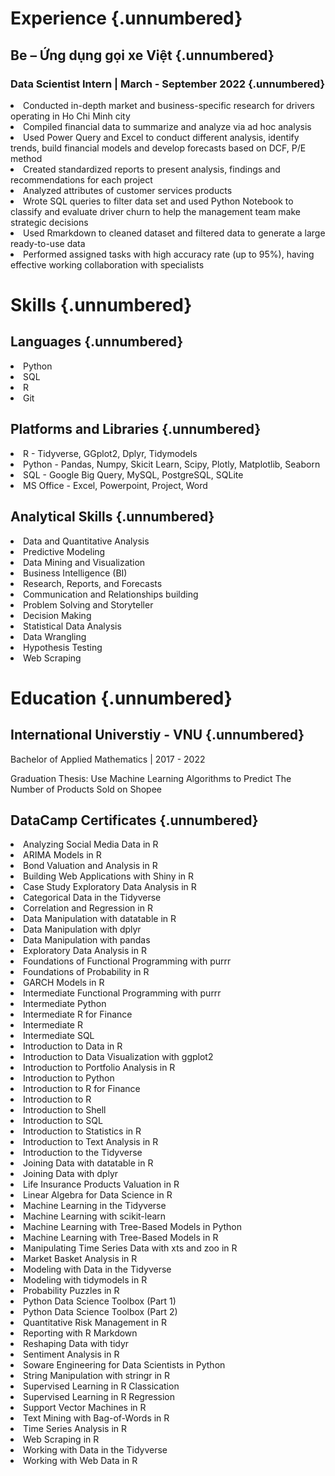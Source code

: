 # Experience {.unnumbered}

## Be – Ứng dụng gọi xe Việt {.unnumbered}

### Data Scientist Intern | March - September 2022 {.unnumbered}

<li>Conducted in-depth market and business-specific research for drivers operating in Ho Chi Minh city</li>
<li>Compiled financial data to summarize and analyze via ad hoc analysis</li>
<li>Used Power Query and Excel to conduct different analysis, identify trends, build financial models and develop forecasts based on DCF, P/E method</li>
<li>Created standardized reports to present analysis, findings and recommendations for each project</li>
<li>Analyzed attributes of customer services products</li>
<li>Wrote SQL queries to filter data set and used Python Notebook to classify and evaluate driver churn to help the management team make strategic decisions</li>
<li>Used Rmarkdown to cleaned dataset and filtered data to generate a large ready-to-use data</li>
<li>Performed assigned tasks with high accuracy rate (up to 95%), having effective working collaboration with specialists</li>

# Skills {.unnumbered}

## Languages {.unnumbered}

<li>Python</li>
<li>SQL</li>
<li>R</li>
<li>Git</li>

## Platforms and Libraries {.unnumbered}

<li>R - Tidyverse, GGplot2, Dplyr, Tidymodels</li>
<li>Python - Pandas, Numpy, Skicit Learn, Scipy, Plotly, Matplotlib, Seaborn</li>
<li>SQL - Google Big Query, MySQL, PostgreSQL, SQLite</li>
<li>MS Office - Excel, Powerpoint, Project, Word</li>


## Analytical Skills {.unnumbered}

<li>Data and Quantitative Analysis</li>
<li>Predictive Modeling</li>
<li>Data Mining and Visualization</li>
<li>Business Intelligence (BI)</li>
<li>Research, Reports, and Forecasts</li>
<li>Communication and Relationships building</li>
<li>Problem Solving and Storyteller</li>
<li>Decision Making</li>
<li>Statistical Data Analysis</li>
<li>Data Wrangling</li>
<li>Hypothesis Testing</li>
<li>Web Scraping</li>

# Education {.unnumbered}

## International Universtiy - VNU {.unnumbered}

Bachelor of Applied Mathematics | 2017 - 2022

Graduation Thesis: Use Machine Learning Algorithms to Predict The Number of Products Sold on Shopee

## DataCamp Certificates {.unnumbered}

<li>Analyzing Social Media Data in R</li>
<li>ARIMA Models in R</li>
<li>Bond Valuation and Analysis in R</li>
<li>Building Web Applications with Shiny in R</li>
<li>Case Study Exploratory Data Analysis in R</li>
<li>Categorical Data in the Tidyverse</li>
<li>Correlation and Regression in R</li>
<li>Data Manipulation with datatable in R</li>
<li>Data Manipulation with dplyr</li>
<li>Data Manipulation with pandas</li>
<li>Exploratory Data Analysis in R</li>
<li>Foundations of Functional Programming with purrr</li>
<li>Foundations of Probability in R</li>
<li>GARCH Models in R</li>
<li>Intermediate Functional Programming with purrr</li>
<li>Intermediate Python</li>
<li>Intermediate R for Finance</li>
<li>Intermediate R</li>
<li>Intermediate SQL</li>
<li>Introduction to Data in R</li>
<li>Introduction to Data Visualization with ggplot2</li>
<li>Introduction to Portfolio Analysis in R</li>
<li>Introduction to Python</li>
<li>Introduction to R for Finance</li>
<li>Introduction to R</li>
<li>Introduction to Shell</li>
<li>Introduction to SQL</li>
<li>Introduction to Statistics in R</li>
<li>Introduction to Text Analysis in R</li>
<li>Introduction to the Tidyverse</li>
<li>Joining Data with datatable in R</li>
<li>Joining Data with dplyr</li>
<li>Life Insurance Products Valuation in R</li>
<li>Linear Algebra for Data Science in R</li>
<li>Machine Learning in the Tidyverse</li>
<li>Machine Learning with scikit-learn</li>
<li>Machine Learning with Tree-Based Models in Python</li>
<li>Machine Learning with Tree-Based Models in R</li>
<li>Manipulating Time Series Data with xts and zoo in R</li>
<li>Market Basket Analysis in R</li>
<li>Modeling with Data in the Tidyverse</li>
<li>Modeling with tidymodels in R</li>
<li>Probability Puzzles in R</li>
<li>Python Data Science Toolbox (Part 1)</li>
<li>Python Data Science Toolbox (Part 2)</li>
<li>Quantitative Risk Management in R</li>
<li>Reporting with R Markdown</li>
<li>Reshaping Data with tidyr</li>
<li>Sentiment Analysis in R</li>
<li>Soware Engineering for Data Scientists in Python</li>
<li>String Manipulation with stringr in R</li>
<li>Supervised Learning in R Classication</li>
<li>Supervised Learning in R Regression</li>
<li>Support Vector Machines in R</li>
<li>Text Mining with Bag-of-Words in R</li>
<li>Time Series Analysis in R</li>
<li>Web Scraping in R</li>
<li>Working with Data in the Tidyverse</li>
<li>Working with Web Data in R</li>

